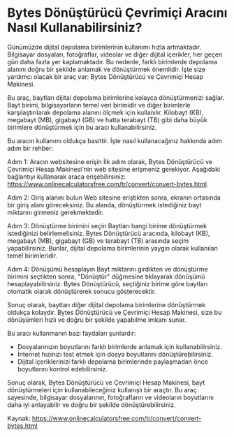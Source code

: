 Bytes Dönüştürücü Çevrimiçi Aracını Nasıl Kullanabilirsiniz?
============================================================

Günümüzde dijital depolama birimlerinin kullanımı hızla artmaktadır. Bilgisayar dosyaları, fotoğraflar, videolar ve diğer dijital içerikler, her geçen gün daha fazla yer kaplamaktadır. Bu nedenle, farklı birimlerde depolama alanını doğru bir şekilde anlamak ve dönüştürmek önemlidir. İşte size yardımcı olacak bir araç var: Bytes Dönüştürücü ve Çevrimiçi Hesap Makinesi.

Bu araç, baytları dijital depolama birimlerine kolayca dönüştürmenizi sağlar. Bayt birimi, bilgisayarların temel veri birimidir ve diğer birimlerle karşılaştırılarak depolama alanını ölçmek için kullanılır. Kilobayt (KB), megabayt (MB), gigabayt (GB) ve hatta terabayt (TB) gibi daha büyük birimlere dönüştürmek için bu aracı kullanabilirsiniz.

Bu aracın kullanımı oldukça basittir. İşte nasıl kullanacağınız hakkında adım adım bir rehber:

Adım 1: Aracın websitesine erişin İlk adım olarak, Bytes Dönüştürücü ve Çevrimiçi Hesap Makinesi'nin web sitesine erişmeniz gerekiyor. Aşağıdaki bağlantıyı kullanarak araca erişebilirsiniz: <https://www.onlinecalculatorsfree.com/tr/convert/convert-bytes.html>.

Adım 2: Giriş alanını bulun Web sitesine eriştikten sonra, ekranın ortasında bir giriş alanı göreceksiniz. Bu alanda, dönüştürmek istediğiniz bayt miktarını girmeniz gerekmektedir.

Adım 3: Dönüştürme birimini seçin Baytları hangi birime dönüştürmek istediğinizi belirlemelisiniz. Bytes Dönüştürücü aracında, kilobayt (KB), megabayt (MB), gigabayt (GB) ve terabayt (TB) arasında seçim yapabilirsiniz. Bunlar, dijital depolama birimlerinin yaygın olarak kullanılan temel birimleridir.

Adım 4: Dönüşümü hesaplayın Bayt miktarını girdikten ve dönüştürme birimini seçtikten sonra, "Dönüştür" düğmesine tıklayarak dönüşümü hesaplayabilirsiniz. Bytes Dönüştürücü, seçtiğiniz birime göre baytları otomatik olarak dönüştürerek sonucu gösterecektir.

Sonuç olarak, baytları diğer dijital depolama birimlerine dönüştürmek oldukça kolaydır. Bytes Dönüştürücü ve Çevrimiçi Hesap Makinesi, size bu dönüşümleri hızlı ve doğru bir şekilde yapabilme imkanı sunar.

Bu aracı kullanmanın bazı faydaları şunlardır:

- Dosyalarınızın boyutlarını farklı birimlerde anlamak için kullanabilirsiniz.
- İnternet hızınızı test etmek için dosya boyutlarını dönüştürebilirsiniz.
- Dijital içeriklerinizi farklı depolama birimlerinde paylaşmadan önce boyutlarını kontrol edebilirsiniz.

Sonuç olarak, Bytes Dönüştürücü ve Çevrimiçi Hesap Makinesi, bayt dönüştürmeleri için kullanabileceğiniz kullanışlı bir araçtır. Bu araç sayesinde, bilgisayar dosyalarının, fotoğrafların ve videoların boyutlarını daha iyi anlayabilir ve doğru bir şekilde dönüştürebilirsiniz.

Kaynak: <https://www.onlinecalculatorsfree.com/tr/convert/convert-bytes.html>